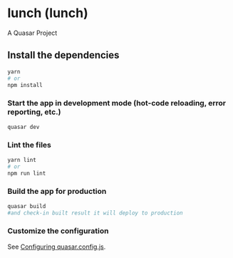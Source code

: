 # lunch (lunch)

A Quasar Project

## Install the dependencies
```bash
yarn
# or
npm install
```

### Start the app in development mode (hot-code reloading, error reporting, etc.)
```bash
quasar dev
```


### Lint the files
```bash
yarn lint
# or
npm run lint
```



### Build the app for production
```bash
quasar build
#and check-in built result it will deploy to production
```

### Customize the configuration
See [Configuring quasar.config.js](https://v2.quasar.dev/quasar-cli-webpack/quasar-config-js).

